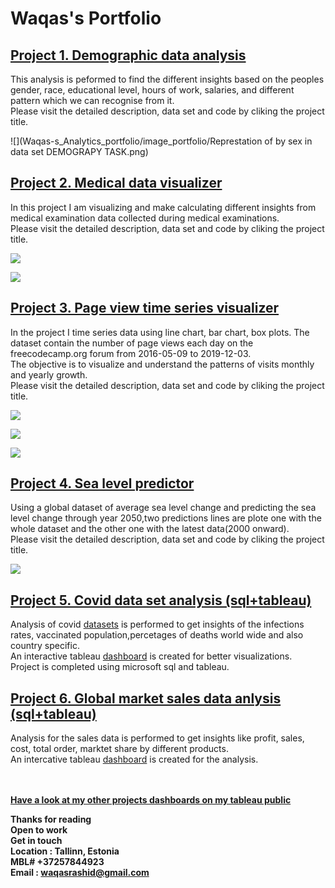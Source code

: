 # Waqas's Portfolio

## [Project 1. Demographic data analysis](https://github.com/Waqas-Rashid/Data-Analysis-with-Pyhton/tree/main/Demographic-data-analyzer)  
This analysis is peformed to find the different insights based on the peoples gender, race, educational level, hours of work, salaries, and different pattern which we can recognise from it.<br/>
Please visit the detailed description, data set and code by cliking the project title.

![](Waqas-s_Analytics_portfolio/image_portfolio/Represtation of by sex in data set DEMOGRAPY TASK.png)

## [Project 2. Medical data visualizer](https://github.com/Waqas-Rashid/Data-Analysis-with-Pyhton/tree/main/Medical-data-visualizer)
In this project I am visualizing and make calculating different insights from medical examination data collected during medical examinations.<br/>
Please visit the detailed description, data set and code by cliking the project title.

![](https://github.com/Waqas-Rashid/Waqas-s_portfolio/blob/main/image_portfolio/Categorical%20PlotFinal.png)

![](https://github.com/Waqas-Rashid/Waqas-s_portfolio/blob/main/image_portfolio/correlation%20matrixFinal.png)



## [Project 3. Page view time series visualizer](https://github.com/Waqas-Rashid/Data-Analysis-with-Pyhton/tree/main/Page-view-time-series-visualizer)
In the project I time series data using line chart, bar chart, box plots. The dataset contain the number of page views each day on the freecodecamp.org forum from 2016-05-09 to 2019-12-03.<br/>
The objective is to visualize and understand the patterns of visits monthly and yearly growth.<br/>
Please visit the detailed description, data set and code by cliking the project title.

![](https://github.com/Waqas-Rashid/Waqas-s_portfolio/blob/main/image_portfolio/line%20plot%20time%20series.png)

![](https://github.com/Waqas-Rashid/Waqas-s_portfolio/blob/main/image_portfolio/bar%20chart%20montly%20view%20grouped%20by%20year.png)

![](https://github.com/Waqas-Rashid/Waqas-s_portfolio/blob/main/image_portfolio/time%20series%20year%20and%20month%20wise%20box%20plot%20for%20data%20distribution.png)




## [Project 4. Sea level predictor](https://github.com/Waqas-Rashid/Data-Analysis-with-Pyhton/tree/main/Sea-level-predictor)
Using a global dataset of average sea level change and predicting the sea level change through year 2050,two predictions lines are plote one with the whole dataset and the other one with the latest data(2000 onward).<br/>
Please visit the detailed description, data set and code by cliking the project title.

![](https://github.com/Waqas-Rashid/Waqas-s_portfolio/blob/main/image_portfolio/Sea%20level%20predictor%20line%20of%20best%20fit%20till%202050.png)

## [Project 5. Covid data set analysis (sql+tableau)](https://github.com/Waqas-Rashid/Data-Analytics-Sql-data-exploration/blob/main/CovidDataAnalysis.sql)

Analysis of covid [datasets](https://ourworldindata.org/covid-deaths) is performed to get insights of the infections rates, vaccinated population,percetages of deaths world wide and also country specific.<br/>An interactive tableau [dashboard](https://public.tableau.com/app/profile/waqas.rashid/viz/CovidStatsAnalysisWorldwide/Dashboard1) is created for better visualizations.<br/>
Project is completed using microsoft sql and tableau.

## [Project 6. Global market sales data anlysis (sql+tableau)](https://github.com/Waqas-Rashid/Data-Analytics-Sql-data-exploration/blob/main/EDA%20(Global%20store%20data).sql)
Analysis for the sales data is performed to get insights like profit, sales, cost, total order, marktet share by different products.<br/>An intercative tableau [dashboard](https://public.tableau.com/app/profile/waqas.rashid/viz/InteractiveSalesDashboard_16438193433250/Dashboard1) is created for the analysis.<br/>
<br/>
<br/>

**[Have a look at my other projects dashboards on my tableau public](https://public.tableau.com/app/profile/waqas.rashid)**

**Thanks for reading**<br/>
**Open to work**<br/>
**Get in touch**<br/>
**Location : Tallinn, Estonia**<br/>
**MBL# +37257844923**<br/>
**Email : waqasrashid@gmail.com**
